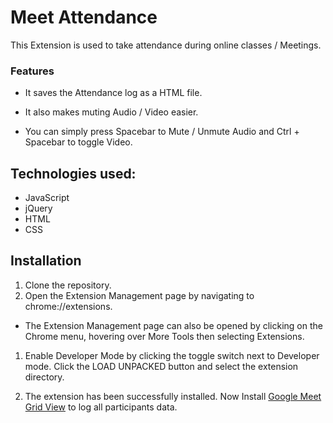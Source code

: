 # Meet Attendance

This Extension is used to take attendance during online classes / Meetings.

### Features

-   It saves the Attendance log as a HTML file.

-   It also makes muting Audio / Video easier.

-   You can simply press Spacebar to Mute / Unmute Audio and Ctrl + Spacebar to toggle Video.

## Technologies used:

-   JavaScript
-   jQuery
-   HTML
-   CSS

## Installation

1. Clone the repository.
1. Open the Extension Management page by navigating to chrome://extensions.

-   The Extension Management page can also be opened by clicking on the Chrome menu, hovering over More Tools then selecting Extensions.

1. Enable Developer Mode by clicking the toggle switch next to Developer mode.
   Click the LOAD UNPACKED button and select the extension directory.

1. The extension has been successfully installed. Now Install
   [Google Meet Grid View](https://chrome.google.com/webstore/detail/google-meet-grid-view-fix/dakebdbeofhmlnmjlmhjdmmjmfohiicn) to log all participants data.
